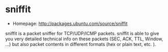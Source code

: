# sniffit

* Homepage: http://packages.ubuntu.com/source/sniffit

sniffit is a packet sniffer for TCP/UDP/ICMP packets. sniffit is able to
 give you very detailed technical info on these packets (SEC, ACK, TTL,
 Window, ...) but also packet contents in different formats (hex or plain
 text, etc. ).
